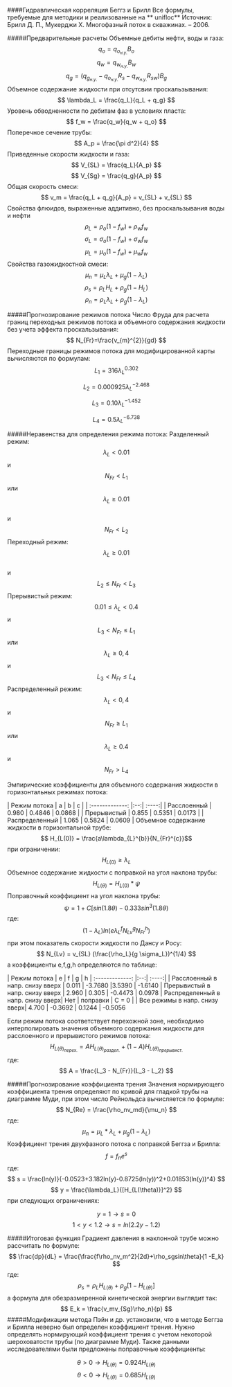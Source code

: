 ####Гидравлическая корреляция Беггз и Брилл
Все формулы, требуемые для методики и реализованные на ** unifloc**
Источник:
Брилл Д. П., Мукерджи Х. Многофазный поток в скважинах. – 2006.

#####Предварительные расчеты
Объемные дебиты нефти, воды и газа:
$$
q_o = q_{o_{н.у.}} B_o
$$
$$
q_w = q_{w_{н.у.}} B_w
$$
$$
q_g = (q_{g_{н.у.}} - q_{o_{н.у.}}R_{s}- q_{w_{н.у.}}R_{sw} ) B_g
$$
Объемное содержание жидкости при отсутсвии проскальзывания:
$$
\lambda_L = \frac{q_L}{q_L + q_g}
$$
Уровень обводненности по дебитам фаз в условиях пласта:
$$
f_w = \frac{q_w}{q_w + q_o}
$$
Поперечное сечение трубы:
$$
A_p = \frac{\pi d^2}{4}
$$
Приведенные скорости жидкости и газа:
$$
V_{SL} = \frac{q_L}{A_p}
$$
$$
V_{Sg} = \frac{q_g}{A_p}
$$
Общая скорость смеси:
$$
v_m = \frac{q_L + q_g}{A_p} = v_{SL} + v_{SL}
$$
Свойства флюидов, выраженные аддитивно, без проскальзывания воды и нефти
$$
\rho_L = \rho_o (1 - f_w) + \rho_w f_w
$$
$$
\sigma_L = \sigma_o (1 - f_w) + \sigma_w f_w
$$
$$
\mu_L = \mu_o (1 - f_w) + \mu_w f_w
$$
Свойства газожидкостной смеси:
$$
\mu_n = \mu_L \lambda_L + \mu_g ( 1 - \lambda_L)
$$
$$
\rho_s = \rho_L H_L + \rho_g ( 1 - H_L)
$$
$$
\rho_n = \rho_L \lambda_L + \rho_g ( 1 - \lambda_L)
$$




#####Прогнозирование режимов потока
Число Фруда для расчета границ переходных режимов потока и объемного содержания жидкости без учета эффекта проскальзывания:
$$
N_{Fr}=\frac{v_{m}^{2}}{gd}
$$
Переходные границы режимов потока для модифицированной карты вычисляются по формулам:
$$ L_1 = 316 \lambda_{L}^{0.302} $$

$$ L_2 = 0.000925 \lambda_{L}^{-2.468}$$

$$ L_3 = 0.10 \lambda_{L}^{-1.452}$$

$$ L_4 = 0.5 \lambda_{L}^{-6.738} $$

#####Неравенства для определения режима потока:
Разделенный режим:
$$ \lambda_{L} < 0.01 $$
и
$$ N_{Fr} < L_1$$
или 
$$ \lambda_{L} \geq 0.01  $$  
и 
$$ N_{Fr} < L_2$$
Переходный режим:
$$ \lambda_{L} \geq 0.01  $$  
и
$$  L_2 \leq N_{Fr} < L_3$$
Прерывистый режим:
$$ 0.01 \leq \lambda_{L} < 0.4$$
и 
$$ L_3 < N_{Fr} \leq L_1 $$
или 
$$ \lambda_{L} \geq 0,4  $$ 
и
$$ L_3 < N_{Fr} \leq L_4 $$
Распределенный режим:
$$ \lambda_{L} < 0,4  $$ 
и
$$  N_{Fr} \geq L_1 $$
или
$$ \lambda_{L} \geq 0.4  $$ 
и
$$  N_{Fr} > L_4 $$

Эмпирические коэффициенты для объемного содержания жидкости в горизонтальных режимах потока:

| Режим потока       | a | b | c |
| :-------------: |:--:| :----:|
| Расслоенный     | 0.980    | 0.4846 | 0.0868 |
| Прерывистый   |  0.855   | 0.5351 | 0.0173 |
| Распределенный  |  1.065    | 0.5824 | 0.0609 |
Объемное содержание жидкости в горизонтальной трубе:
$$ H_{L(0)} = \frac{a\lambda_{L}^{b}}{N_{Fr}^{c}}$$
при ограничении:
$$ H_{L(0)} \geq \lambda_L$$
Объемное содержание жидкости с поправкой на угол наклона трубы:
$$ H_{L(\theta)} = H_{L(0)} * \psi $$
Поправочный коэффициент на угол наклона трубы:
$$ \psi = 1 + C[sin (1.8 \theta) - 0.333 sin^3(1.8 \theta)$$
где:
$$ (1 - \lambda_L) ln(e\lambda_{L}^fN_{Lv}^gN_{Fr}^h)$$
при этом показатель скорости жидкости по Дансу и Росу:
$$
N_{Lv} = v_{SL} (\frac{\rho_L}{g \sigma_L})^{1/4} 
$$
а коэффициенты e,f,g,h определяются по таблице:

| Режим потока       | e | f | g | h
| :-------------: |:--:| :----:|
| Расслоенный в напр. снизу вверх    | 0.011    | -3.7680 |3.5390 | -1.6140
| Прерывистый в напр. снизу вверх   |  2.960   | 0.305 | -0.4473 | 0.0978
| Распределенный в напр. снизу вверх|  Нет | поправки | С = 0 |
| Все режимы в напр. снизу вверх| 4.700    | -0.3692 | 0.1244 | -0.5056

Если режим потока соответствует перехожной зоне, необходимо интерполировать значения объемного содержания жидкости для расслоенного и прерывистого режимов потока:
$$ H_{L(\theta)_{перех.}} = AH_{L(\theta)_{раздел.}} + (1-A)H_{L(\theta)_{прерывист.}}$$
где:
$$ A = \frac{L_3 - N_{Fr}}{L_3 - L_2} $$

#####Прогнозирование коэффициента трения
Значения нормирующего коэффициента трения определяют по кривой для гладкой трубы на диаграмме Муди, при этом число Рейнольдса вычисляется по формуле:
$$ 
N_{Re} = \frac{\rho_nv_md}{\mu_n} 
$$
где:
$$
\mu_n = \mu_L*\lambda_L + \mu_g(1-\lambda_L)
$$
Коэффициент трения двухфазного потока с поправкой Беггза и Брилла:
$$
f = f_n e^s
$$
где:
$$
s = \frac{ln(y)}{-0.0523+3.182ln(y)-0.8725(ln(y))^2+0.01853(ln(y))^4}
$$
$$
y = \frac{\lambda_L}{[H_{L(\theta)}]^2}
$$
при следующих ограничениях:

$$
y = 1 \to s = 0
$$
$$
1 < y < 1.2 \to s = ln(2.2y - 1.2)
$$

#####Итоговая функция
Градиент давления в наклонной трубе можно рассчитать по формуле:
$$
\frac{dp}{dL} = \frac{\frac{f\rho_nv_m^2}{2d}+\rho_sgsin\theta}{1 -E_k}
$$
где:
$$
\rho_s=\rho_L H_{L(\theta)}+\rho_g[1-H_{L(\theta)}]
$$
а формула для обезразмеренной кинетической энергии выглядит так:
$$
E_k = \frac{v_mv_{Sg}\rho_n}{p}
$$
#####Модификации метода
Пэйн и др. установили, что в методе Беггза и Брилла неверно был определен коэффициент трения. Нужно определять нормирующий коэффициент трения с учетом некоторой шероховатости трубы (по диаграмме Муди). 
Также данными исследователями были предложены поправочные коэффициенты:

$$
\theta > 0 \to H_{L(\theta)} = 0.924 H_{L(\theta)}
$$
$$
\theta < 0 \to H_{L(\theta)} = 0.685 H_{L(\theta)}
$$



